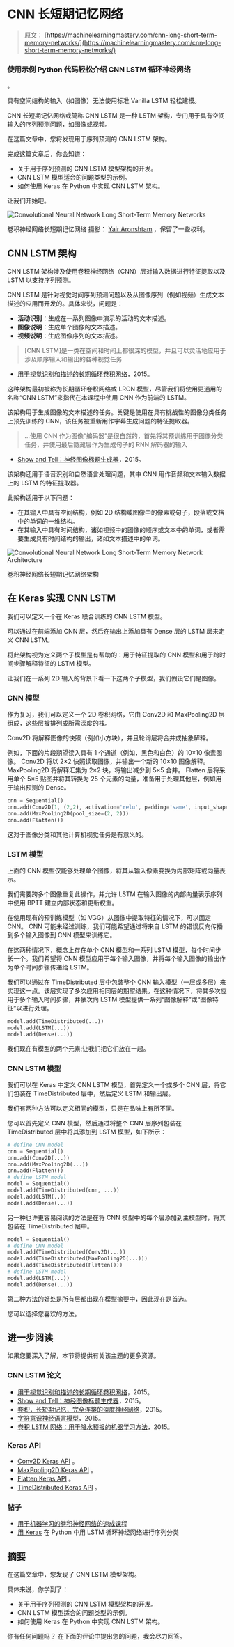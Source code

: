 # CNN 长短期记忆网络

> 原文： [https://machinelearningmastery.com/cnn-long-short-term-memory-networks/](https://machinelearningmastery.com/cnn-long-short-term-memory-networks/)

### 使用示例 Python 代码轻松介绍 CNN LSTM 循环神经网络
。

具有空间结构的输入（如图像）无法使用标准 Vanilla LSTM 轻松建模。

CNN 长短期记忆网络或简称 CNN LSTM 是一种 LSTM 架构，专门用于具有空间输入的序列预测问题，如图像或视频。

在这篇文章中，您将发现用于序列预测的 CNN LSTM 架构。

完成这篇文章后，你会知道：

*   关于用于序列预测的 CNN LSTM 模型架构的开发。
*   CNN LSTM 模型适合的问题类型的示例。
*   如何使用 Keras 在 Python 中实现 CNN LSTM 架构。

让我们开始吧。

![Convolutional Neural Network Long Short-Term Memory Networks](img/28aa9063f5dd83a2c8c2e7a9a66db246.jpg)

卷积神经网络长短期记忆网络
摄影： [Yair Aronshtam](https://www.flickr.com/photos/yairar/34484734116/) ，保留了一些权利。

## CNN LSTM 架构

CNN LSTM 架构涉及使用卷积神经网络（CNN）层对输入数据进行特征提取以及 LSTM 以支持序列预测。

CNN LSTM 是针对视觉时间序列预测问题以及从图像序列（例如视频）生成文本描述的应用而开发的。具体来说，问题是：

*   **活动识别**：生成在一系列图像中演示的活动的文本描述。
*   **图像说明**：生成单个图像的文本描述。
*   **视频说明**：生成图像序列的文本描述。

> [CNN LSTM]是一类在空间和时间上都很深的模型，并且可以灵活地应用于涉及顺序输入和输出的各种视觉任务

- [用于视觉识别和描述的长期循环卷积网络](https://arxiv.org/abs/1411.4389)，2015。

这种架构最初被称为长期循环卷积网络或 LRCN 模型，尽管我们将使用更通用的名称“CNN LSTM”来指代在本课程中使用 CNN 作为前端的 LSTM。

该架构用于生成图像的文本描述的任务。关键是使用在具有挑战性的图像分类任务上预先训练的 CNN，该任务被重新用作字幕生成问题的特征提取器。

> ...使用 CNN 作为图像“编码器”是很自然的，首先将其预训练用于图像分类任务，并使用最后隐藏层作为生成句子的 RNN 解码器的输入

- [Show and Tell：神经图像标题生成器](https://arxiv.org/abs/1411.4555)，2015。

该架构还用于语音识别和自然语言处理问题，其中 CNN 用作音频和文本输入数据上的 LSTM 的特征提取器。

此架构适用于以下问题：

*   在其输入中具有空间结构，例如 2D 结构或图像中的像素或句子，段落或文档中的单词的一维结构。
*   在其输入中具有时间结构，诸如视频中的图像的顺序或文本中的单词，或者需要生成具有时间结构的输出，诸如文本描述中的单词。

![Convolutional Neural Network Long Short-Term Memory Network Architecture](img/ae84a006384400ada510e876d69bc2a4.jpg)

卷积神经网络长短期记忆网络架构

## 在 Keras 实现 CNN LSTM

我们可以定义一个在 Keras 联合训练的 CNN LSTM 模型。

可以通过在前端添加 CNN 层，然后在输出上添加具有 Dense 层的 LSTM 层来定义 CNN LSTM。

将此架构视为定义两个子模型是有帮助的：用于特征提取的 CNN 模型和用于跨时间步骤解释特征的 LSTM 模型。

让我们在一系列 2D 输入的背景下看一下这两个子模型，我们假设它们是图像。

### CNN 模型

作为复习，我们可以定义一个 2D 卷积网络，它由 Conv2D 和 MaxPooling2D 层组成，这些层被排列成所需深度的栈。

Conv2D 将解释图像的快照（例如小方块），并且轮询层将合并或抽象解释。

例如，下面的片段期望读入具有 1 个通道（例如，黑色和白色）的 10×10 像素图像。 Conv2D 将以 2×2 快照读取图像，并输出一个新的 10×10 图像解释。 MaxPooling2D 将解释汇集为 2×2 块，将输出减少到 5×5 合并。 Flatten 层将采用单个 5×5 贴图并将其转换为 25 个元素的向量，准备用于处理其他层，例如用于输出预测的 Dense。

```py
cnn = Sequential()
cnn.add(Conv2D(1, (2,2), activation='relu', padding='same', input_shape=(10,10,1)))
cnn.add(MaxPooling2D(pool_size=(2, 2)))
cnn.add(Flatten())
```

这对于图像分类和其他计算机视觉任务是有意义的。

### LSTM 模型

上面的 CNN 模型仅能够处理单个图像，将其从输入像素变换为内部矩阵或向量表示。

我们需要跨多个图像重复此操作，并允许 LSTM 在输入图像的内部向量表示序列中使用 BPTT 建立内部状态和更新权重。

在使用现有的预训练模型（如 VGG）从图像中提取特征的情况下，可以固定 CNN。 CNN 可能未经过训练，我们可能希望通过将来自 LSTM 的错误反向传播到多个输入图像到 CNN 模型来训练它。

在这两种情况下，概念上存在单个 CNN 模型和一系列 LSTM 模型，每个时间步长一个。我们希望将 CNN 模型应用于每个输入图像，并将每个输入图像的输出作为单个时间步骤传递给 LSTM。

我们可以通过在 TimeDistributed 层中包装整个 CNN 输入模型（一层或多层）来实现这一点。该层实现了多次应用相同层的期望结果。在这种情况下，将其多次应用于多个输入时间步骤，并依次向 LSTM 模型提供一系列“图像解释”或“图像特征”以进行处理。

```py
model.add(TimeDistributed(...))
model.add(LSTM(...))
model.add(Dense(...))
```

我们现在有模型的两个元素;让我们把它们放在一起。

### CNN LSTM 模型

我们可以在 Keras 中定义 CNN LSTM 模型，首先定义一个或多个 CNN 层，将它们包装在 TimeDistributed 层中，然后定义 LSTM 和输出层。

我们有两种方法可以定义相同的模型，只是在品味上有所不同。

您可以首先定义 CNN 模型，然后通过将整个 CNN 层序列包装在 TimeDistributed 层中将其添加到 LSTM 模型，如下所示：

```py
# define CNN model
cnn = Sequential()
cnn.add(Conv2D(...))
cnn.add(MaxPooling2D(...))
cnn.add(Flatten())
# define LSTM model
model = Sequential()
model.add(TimeDistributed(cnn, ...))
model.add(LSTM(..))
model.add(Dense(...))
```

另一种也许更容易阅读的方法是在将 CNN 模型中的每个层添加到主模型时，将其包装在 TimeDistributed 层中。

```py
model = Sequential()
# define CNN model
model.add(TimeDistributed(Conv2D(...))
model.add(TimeDistributed(MaxPooling2D(...)))
model.add(TimeDistributed(Flatten()))
# define LSTM model
model.add(LSTM(...))
model.add(Dense(...))
```

第二种方法的好处是所有层都出现在模型摘要中，因此现在是首选。

您可以选择您喜欢的方法。

## 进一步阅读

如果您要深入了解，本节将提供有关该主题的更多资源。

### CNN LSTM 论文

*   [用于视觉识别和描述的长期循环卷积网络](https://arxiv.org/abs/1411.4389)，2015。
*   [Show and Tell：神经图像标题生成器](https://arxiv.org/abs/1411.4555)，2015。
*   [卷积，长短期记忆，完全连接的深度神经网络](https://static.googleusercontent.com/media/research.google.com/en//pubs/archive/43455.pdf)，2015。
*   [字符意识神经语言模型](https://arxiv.org/abs/1508.06615)，2015。
*   [卷积 LSTM 网络：用于降水预报的机器学习方法](https://arxiv.org/abs/1506.04214)，2015。

### Keras API

*   [Conv2D Keras API](https://keras.io/layers/convolutional/#conv2d) 。
*   [MaxPooling2D Keras API](https://keras.io/layers/pooling/#maxpooling2d) 。
*   [Flatten Keras API](https://keras.io/layers/core/#flatten) 。
*   [TimeDistributed Keras API](https://keras.io/layers/wrappers/#timedistributed) 。

### 帖子

*   [用于机器学习的卷积神经网络的速成课程](http://machinelearningmastery.com/crash-course-convolutional-neural-networks/)
*   [用 Keras](http://machinelearningmastery.com/sequence-classification-lstm-recurrent-neural-networks-python-keras/) 在 Python 中用 LSTM 循环神经网络进行序列分类

## 摘要

在这篇文章中，您发现了 CNN LSTM 模型架构。

具体来说，你学到了：

*   关于用于序列预测的 CNN LSTM 模型架构的开发。
*   CNN LSTM 模型适合的问题类型的示例。
*   如何使用 Keras 在 Python 中实现 CNN LSTM 架构。

你有任何问题吗？
在下面的评论中提出您的问题，我会尽力回答。